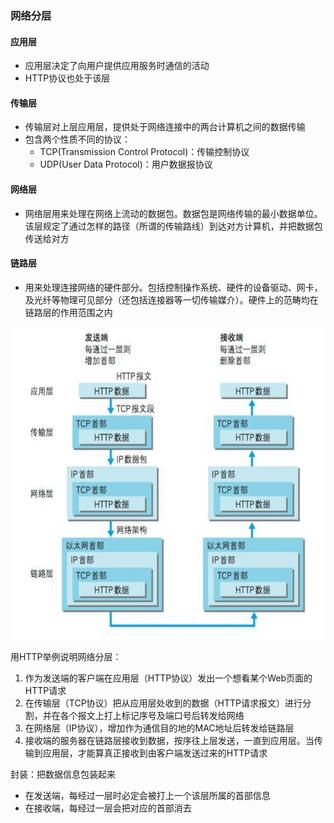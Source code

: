 ### 网络分层
#### 应用层
- 应用层决定了向用户提供应用服务时通信的活动
- HTTP协议也处于该层

#### 传输层
- 传输层对上层应用层，提供处于网络连接中的两台计算机之间的数据传输
- 包含两个性质不同的协议：
  - TCP(Transmission Control Protocol)：传输控制协议
  - UDP(User Data Protocol)：用户数据报协议

#### 网络层
- 网络层用来处理在网络上流动的数据包。数据包是网络传输的最小数据单位。该层规定了通过怎样的路径（所谓的传输路线）到达对方计算机，并把数据包传送给对方

#### 链路层
- 用来处理连接网络的硬件部分。包括控制操作系统、硬件的设备驱动、网卡，及光纤等物理可见部分（还包括连接器等一切传输媒介）。硬件上的范畴均在链路层的作用范围之内

<img src="./assets/网络分层.png" width="600" height="500" />

️用HTTP举例说明网络分层：
1. 作为发送端的客户端在应用层（HTTP协议）发出一个想看某个Web页面的HTTP请求
2. 在传输层（TCP协议）把从应用层处收到的数据（HTTP请求报文）进行分割，并在各个报文上打上标记序号及端口号后转发给网络
3. 在网络层（IP协议），增加作为通信目的地的MAC地址后转发给链路层
4. 接收端的服务器在链路层接收到数据，按序往上层发送，一直到应用层。当传输到应用层，才能算真正接收到由客户端发送过来的HTTP请求

封装：把数据信息包装起来
- 在发送端，每经过一层时必定会被打上一个该层所属的首部信息
- 在接收端，每经过一层会把对应的首部消去